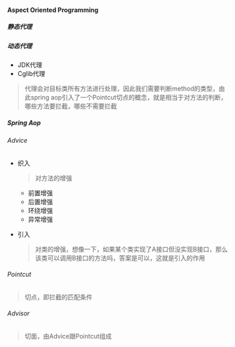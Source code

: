 #### Aspect Oriented Programming

##### 静态代理

##### 动态代理

* JDK代理
* Cglib代理 

> 代理会对目标类所有方法进行处理，因此我们需要判断method的类型，由此spring aop引入了一个Pointcut切点的概念，就是相当于对方法的判断，哪些方法要拦截，哪些不需要拦截

##### Spring Aop

###### Advice

* 织入

  > 对方法的增强
  * 前置增强
  * 后置增强
  * 环绕增强
  * 异常增强

* 引入

  > 对类的增强，想像一下，如果某个类实现了A接口但没实现B接口，那么该类可以调用B接口的方法吗，答案是可以，这就是引入的作用

###### Pointcut

> 切点，即拦截的匹配条件

###### Advisor

> 切面，由Advice跟Pointcut组成 